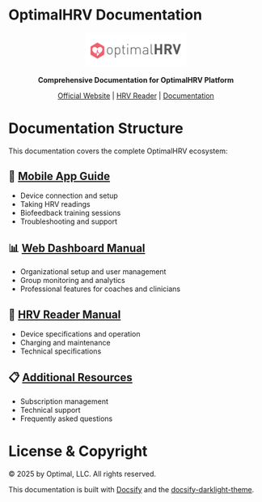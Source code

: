 # OptimalHRV Documentation

<p align="center">
    <img src="docs/assets/images/OptimalHRV_CMYK_Logo.png" style="width: 200px;" alt="OptimalHRV Logo"> 
</p>

<p align="center"> 
    <b>Comprehensive Documentation for OptimalHRV Platform</b>
</p>    

<p align="center">
    <a href="https://www.optimalhrv.com/" target="_blank">Official Website</a> | 
    <a href="https://optimalhrv.com/devices" target="_blank">HRV Reader</a> | 
    <a href="https://docs.optimalhrv.com/#/" target="_blank">Documentation</a>
</p>

# Documentation Structure

This documentation covers the complete OptimalHRV ecosystem:

## 📱 [Mobile App Guide](docs/mobile-app.md)
- Device connection and setup
- Taking HRV readings
- Biofeedback training sessions
- Troubleshooting and support

## 📊 [Web Dashboard Manual](docs/web-dashboard.md)
- Organizational setup and user management
- Group monitoring and analytics
- Professional features for coaches and clinicians

## 🔬 [HRV Reader Manual](docs/Others/user-manual.md)
- Device specifications and operation
- Charging and maintenance
- Technical specifications

## 📋 [Additional Resources](docs/Others/support.md)
- Subscription management
- Technical support
- Frequently asked questions

# License & Copyright

© 2025 by Optimal, LLC. All rights reserved.

This documentation is built with [Docsify](https://docsify.js.org/) and the [docsify-darklight-theme](https://github.com/boopathikumar018/docsify-darklight-theme).

